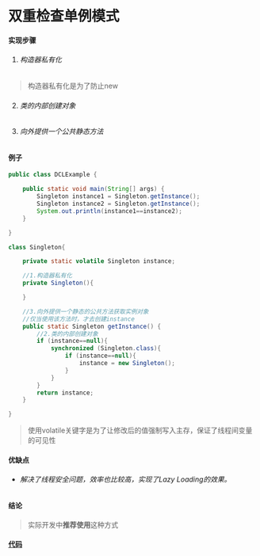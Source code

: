 # 双重检查单例模式

#### 实现步骤

1. ###### 构造器私有化

>构造器私有化是为了防止new

2. ###### 类的内部创建对象

3. ###### 向外提供一个公共静态方法

#### 例子

```java
public class DCLExample {

    public static void main(String[] args) {
        Singleton instance1 = Singleton.getInstance();
        Singleton instance2 = Singleton.getInstance();
        System.out.println(instance1==instance2);
    }

}

class Singleton{

    private static volatile Singleton instance;

    //1.构造器私有化
    private Singleton(){

    }

    //3.向外提供一个静态的公共方法获取实例对象
    //仅当使用该方法时，才去创建instance
    public static Singleton getInstance() {
        //2.类的内部创建对象
        if (instance==null){
            synchronized (Singleton.class){
                if (instance==null){
                    instance = new Singleton();
                }
            }
        }
        return instance;
    }

}
```

>使用volatile关键字是为了让修改后的值强制写入主存，保证了线程间变量的可见性

#### 优缺点

* ###### 解决了线程安全问题，效率也比较高，实现了Lazy Loading的效果。

#### 结论

>实际开发中**推荐使用**这种方式

#### [代码](../../../../../src/main/java/org/fade/pattern/singleton/dcl/DCLExample.java)
